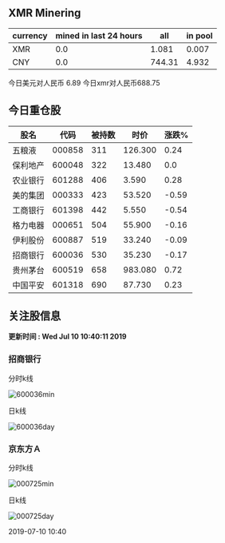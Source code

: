 ## XMR Minering

|currency|mined in last 24 hours|all|in pool|
|---|---|---|---|
|XMR|0.0|1.081|0.007|
|CNY|0.0|744.31|4.932|

今日美元对人民币 6.89	今日xmr对人民币688.75


## 今日重仓股 

|股名|代码|被持数|时价|涨跌%|
|---|---|---|---|---|
|五粮液|000858|311|126.300|0.24|
|保利地产|600048|322|13.480|0.0|
|农业银行|601288|406|3.590|0.28|
|美的集团|000333|423|53.520|-0.59|
|工商银行|601398|442|5.550|-0.54|
|格力电器|000651|504|55.900|-0.16|
|伊利股份|600887|519|33.240|-0.09|
|招商银行|600036|530|35.230|-0.17|
|贵州茅台|600519|658|983.080|0.72|
|中国平安|601318|690|87.730|0.23|

## 关注股信息
**更新时间 : Wed Jul 10 10:40:11 2019**
### 招商银行 
分时k线

![600036min](http://image.sinajs.cn/newchart/min/n/sh600036.gif)

日k线

![600036day](http://image.sinajs.cn/newchart/daily/n/sh600036.gif)

### 京东方Ａ 
分时k线

![000725min](http://image.sinajs.cn/newchart/min/n/sz000725.gif)

日k线

![000725day](http://image.sinajs.cn/newchart/daily/n/sz000725.gif)

2019-07-10 10:40